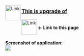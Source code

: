 
<img align="left" alt="Link" width="48px" src="https://user-images.githubusercontent.com/61249196/97901439-7bf79b00-1d3c-11eb-8a38-deeee9acc5fb.png" />[<h3>This is upgrade of</h3>][Project]
[<img align="left" alt="Link" width="48px" src="https://user-images.githubusercontent.com/61249196/97901250-33d87880-1d3c-11eb-9929-258090c52069.png" />][Link]
 <br><b><- Link to this page</b>
 
 <br>
<b>Screenshot of application: </b><br>
<img src="https://user-images.githubusercontent.com/61249196/97901160-11465f80-1d3c-11eb-8b2e-88fdb022512e.png">


[Project]: https://github.com/PawelKapusta/searchForYTvideos
[Link]: https://listing-yt-videos.netlify.app/

